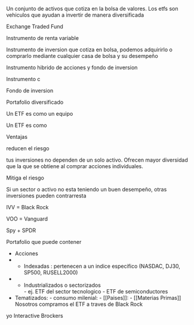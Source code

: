 Un conjunto de activos que cotiza en la bolsa de valores.
Los etfs son vehiculos que ayudan a invertir de manera diversificada

Exchange Traded Fund

Instrumento de renta variable

Instrumento de inversion que cotiza en bolsa, podemos adquirirlo o comprarlo mediante cualquier casa de bolsa y su desempeño 

Instrumento hibrido de acciones y fondo de inversion

Instrumento c

Fondo de inversion


Portafolio diversificado

Un ETF es como un equipo 

Un ETF es como 

Ventajas

reducen el riesgo 

tus inversiones no dependen de un solo activo. Ofrecen mayor diversidad que la que se obtiene al comprar acciones individuales.

Mitiga el riesgo

Si un sector o activo no esta teniendo un buen desempeño, otras inversiones pueden contrarresta

IVV = Black Rock

VOO = Vanguard

Spy + SPDR

Portafolio que puede contener

- Acciones
-  - Indexadas : pertenecen a un indice especifico (NASDAC, DJ30, SP500, RUSELL2000)
- - Industrializados o sectorizados  
		- ej. ETF del sector tecnologico 
				- ETF de semiconductores 
- Tematizados: 
		- consumo milenial: 
		- [[Paises]]: 
		- [[Materias Primas]]
Nosotros compramos el ETF a traves de Black Rock

yo Interactive Brockers